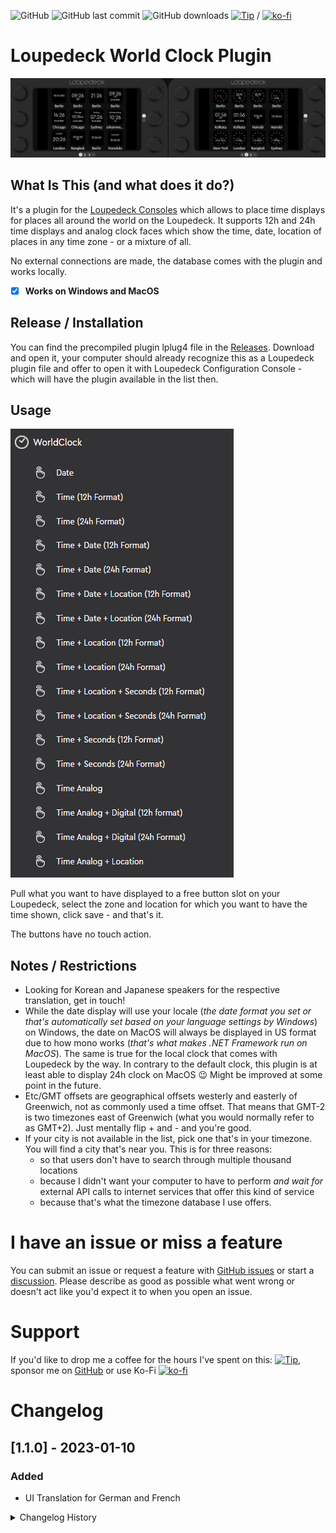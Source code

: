  ![GitHub](https://img.shields.io/github/license/shells-dw/loupedeck-worldclock)
 ![GitHub last commit](https://img.shields.io/github/last-commit/shells-dw/loupedeck-worldclock)
  ![GitHub downloads](https://img.shields.io/github/downloads/shells-dw/loupedeck-worldclock/total)
 [![Tip](https://img.shields.io/badge/Donate-PayPal-green.svg)]( https://www.paypal.com/donate?hosted_button_id=8KXD334CCEEC2) / [![ko-fi](https://ko-fi.com/img/githubbutton_sm.svg)](https://ko-fi.com/Y8Y4CE9LH)

 # Loupedeck World Clock Plugin

![Overview](/docs/overview.png)

 ## What Is This (and what does it do?)

It's a plugin for the [Loupedeck Consoles][Loupedeck] which allows to place time displays for places all around the world on the Loupedeck.
It supports 12h and 24h time displays and analog clock faces which show the time, date, location of places in any time zone - or a mixture of all.

No external connections are made, the database comes with the plugin and works locally.

- [x] **Works on Windows and MacOS**

## Release / Installation

You can find the precompiled plugin lplug4 file in the [Releases][Releases]. Download and open it, your computer should already recognize this as a Loupedeck plugin file and offer to open it with Loupedeck Configuration Console - which will have the plugin available in the list then.

## Usage

![Menu](/docs/menu.png)

Pull what you want to have displayed to a free button slot on your Loupedeck, select the zone and location for which you want to have the time shown, click save - and that's it.

The buttons have no touch action.

## Notes / Restrictions

- Looking for Korean and Japanese speakers for the respective translation, get in touch!
- While the date display will use your locale (_the date format you set or that's automatically set based on your language settings by Windows_) on Windows, the date on MacOS will always be displayed in US format due to how mono works (_that's what makes .NET Framework run on MacOS_). The same is true for the local clock that comes with Loupedeck by the way. In contrary to the default clock, this plugin is at least able to display 24h clock on MacOS :wink: Might be improved at some point in the future.
- Etc/GMT offsets are geographical offsets westerly and easterly of Greenwich, not as commonly used a time offset. That means that GMT-2 is two timezones east of Greenwich (what you would normally refer to as GMT+2). Just mentally flip + and - and you're good.
- If your city is not available in the list, pick one that's in your timezone. You will find a city that's near you. This is for three reasons: 
    - so that users don't have to search through multiple thousand locations
    - because I didn't want your computer to have to perform _and wait for_ external API calls to internet services that offer this kind of service
    - because that's what the timezone database I use offers. 

# I have an issue or miss a feature

You can submit an issue or request a feature with [GitHub issues] or start a [discussion](https://github.com/shells-dw/loupedeck-worldclock/discussions). Please describe as good as possible what went wrong or doesn't act like you'd expect it to when you open an issue. 

# Support

If you'd like to drop me a coffee for the hours I've spent on this:
[![Tip](https://img.shields.io/badge/Donate-PayPal-green.svg)]( https://www.paypal.com/donate?hosted_button_id=8KXD334CCEEC2), sponsor me on [GitHub](https://github.com/sponsors/shells-dw) 
or use Ko-Fi [![ko-fi](https://ko-fi.com/img/githubbutton_sm.svg)](https://ko-fi.com/Y8Y4CE9LH)

# Changelog
## [1.1.0] - 2023-01-10
### Added
- UI Translation for German and French

<details><summary>Changelog History</summary><p>

## [1.0.0] - 2023-01-02
### Added
- Time + date displays without location
- Time + seconds without location
## Changed
- Streamlined action file names (_Note: existing time displays on the [Loupedeck] made with v0.2.0 might need to be placed again_)
- Removed checks for non-nominal plugin stati (currently not seeing a reason for setting the status as this plugin doesn't depend on anything external, so why check for it)
- General code cleanup
- #beautified icons
## [0.2.0] - 2023-01-01
### Added
- Analog watch faces
## [0.1.0] - 2022-12-31
- initial release

</p></details>


<!-- Reference Links -->

[Loupedeck]: https://loupedeck.com "Loupedeck.com"
[Releases]: https://github.com/shells-dw/loupedeck-worldclock/releases "Releases"
[GitHub issues]: https://github.com/shells-dw/loupedeck-worldclock/issues "GitHub issues link"

